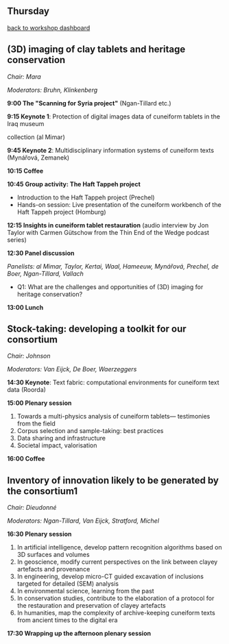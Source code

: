 ## Thursday

[back to workshop dashboard](../program.md)

## (3D) imaging of clay tablets and heritage conservation

_Chair: Mara_

_Moderators: Bruhn, Klinkenberg_

**9:00 The "Scanning for Syria project"** (Ngan-Tillard etc.)

**9:15 Keynote 1**: Protection of digital images data of cuneiform tablets in the Iraq museum

collection (al Mimar)

**9:45 Keynote 2**: Multidisciplinary information systems of cuneiform texts (Mynářová, Zemanek) 

**10:15 Coffee**

**10:45 Group activity: The Haft Tappeh project**



* Introduction to the Haft Tappeh project (Prechel)
* Hands-on session: Live presentation of the cuneiform workbench of the Haft Tappeh project (Homburg)

**12:15 Insights in cuneiform tablet restauration**
(audio interview by Jon Taylor with Carmen Gütschow from the Thin End of the Wedge podcast series)

**12:30 Panel discussion**

_Panelists: al Mimar, Taylor, Kertai, Waal, Hameeuw, Mynářová, Prechel, de Boer, Ngan-Tillard, Vallach_

* Q1: What are the challenges and opportunities of (3D) imaging for heritage conservation? 

**13:00 Lunch**


## Stock-taking: developing a toolkit for our consortium

_Chair: Johnson_

_Moderators: Van Eijck, De Boer, Waerzeggers_

**14:30 Keynote**: Text fabric: computational environments for cuneiform text data (Roorda) 

**15:00 Plenary session**



1. Towards a multi-physics analysis of cuneiform tablets— testimonies from the field
2. Corpus selection and sample-taking: best practices
3. Data sharing and infrastructure
4. Societal impact, valorisation

**16:00 Coffee**


## Inventory of innovation likely to be generated by the consortium1

_Chair: Dieudonné_

_Moderators: Ngan-Tillard, Van Eijck, Stratford, Michel_

**16:30 Plenary session**



1. In artificial intelligence, develop pattern recognition algorithms based on 3D surfaces and volumes
2. In geoscience, modify current perspectives on the link between clayey artefacts and provenance
3. In engineering, develop micro-CT guided excavation of inclusions targeted for detailed (SEM) analysis
4. In environmental science, learning from the past
5. In conservation studies, contribute to the elaboration of a protocol for the restauration and preservation of clayey artefacts
6. In humanities, map the complexity of archive-keeping cuneiform texts from ancient times to the digital era

**17:30 Wrapping up the afternoon plenary session**

